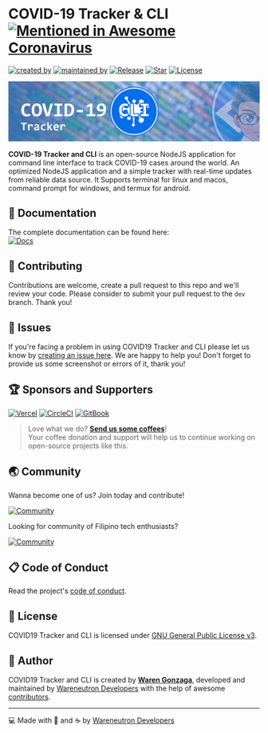 # COVID-19 Tracker & CLI [![Mentioned in Awesome Coronavirus](https://awesome.re/mentioned-badge-flat.svg)](https://github.com/soroushchehresa/awesome-coronavirus)

[![created by](https://img.shields.io/badge/created%20by-Waren%20Gonzaga-blue.svg?longCache=true&style=flat-square)](https://github.com/warengonzaga) [![maintained by](https://img.shields.io/badge/maintained%20by-Wareneutron%20Developers-blue.svg?longCache=true&style=flat-square)](https://wareneutron.com) [![Release](https://img.shields.io/github/release/wareneutron/covid19-tracker-cli.svg?style=flat-square)](https://github.com/wareneutron/covid19-tracker-cli/releases) [![Star](https://img.shields.io/github/stars/wareneutron/covid19-tracker-cli.svg?style=flat-square)](https://github.com/wareneutron/covid19-tracker-cli/stargazers) [![License](https://img.shields.io/github/license/wareneutron/covid19-tracker-cli.svg?style=flat-square)](https://github.com/wareneutron/covid19-tracker-cli/blob/main/LICENSE)

[![Banner](.github/wareneutron_covid19_tracker_cli_github_banner.png)](https://docs.wareneutron.com/covid19-tracker-cli)

**COVID-19 Tracker and CLI** is an open-source NodeJS application for command line interface to track COVID-19 cases around the world. An optimized NodeJS application and a simple tracker with real-time updates from reliable data source. It Supports terminal for linux and macos, command prompt for windows, and termux for android.

## 📖 Documentation

<!-- <!-- markdownlint-disable MD033 -->
The complete documentation can be found here:<br/>
[![Docs](https://img.shields.io/badge/Docs-docs.wareneutron.com/covid19--tracker--cli-blue.svg?longCache=true&style=for-the-badge)](https://docs.wareneutron.com/covid19-tracker-cli)
<!-- <!-- markdownlint-enable MD033 -->

## 🎯 Contributing

Contributions are welcome, create a pull request to this repo and we'll review your code. Please consider to submit your pull request to the ```dev``` branch. Thank you!

## 🐛 Issues

If you're facing a problem in using COVID19 Tracker and CLI please let us know by [creating an issue here](https://github.com/wareneutron/covid19-tracker-cli/issues/new). We are happy to help you! Don't forget to provide us some screenshot or errors of it, thank you!

## 🏆 Sponsors and Supporters

[![Vercel](https://wrngnz.ga/badge-vercel)](https://vercel.com) [![CircleCI](https://wrngnz.ga/badge-circleci)](https://circleci.com) [![GitBook](https://wrngnz.ga/badge-gitbook)](https://gitbook.io)

<!-- markdownlint-disable MD033 -->
> Love what we do? **[Send us some coffees](https://buymeacoff.ee/wareneutron)**!<br/>
> Your coffee donation and support will help us to continue working on open-source projects like this.
<!-- markdownlint-disable MD033 -->

## 🌏 Community

Wanna become one of us? Join today and contribute!

[![Community](https://discordapp.com/api/guilds/694612151444439081/widget.png?style=banner3)](https://wareneutron.com/discord)

Looking for community of Filipino tech enthusiasts?

[![Community](https://discordapp.com/api/guilds/659684980137656340/widget.png?style=banner2)](https://wrngnzga.com/discord)

## 📋 Code of Conduct

Read the project's [code of conduct](./code_of_conduct.md).

## 📃 License

COVID19 Tracker and CLI is licensed under [GNU General Public License v3](https://opensource.org/licenses/GPL-3.0).

## 📝 Author

COVID19 Tracker and CLI is created by **[Waren Gonzaga](https://github.com/warengonzaga)**, developed and maintained by [Wareneutron Developers](https://wareneutron.com) with the help of awesome [contributors](https://github.com/wareneutron/covid19-tracker-cli/graphs/contributors).

---

💻 Made with 💖 and ☕ by [Wareneutron Developers](https://wareneutron.com)
